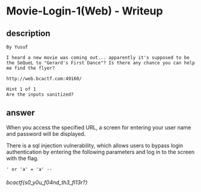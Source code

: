 # Movie-Login-1(Web) - Writeup

## description

````
By Yusuf

I heard a new movie was coming out... apparently it's supposed to be the SeQueL to "Gerard's First Dance"? Is there any chance you can help me find the flyer?

http://web.bcactf.com:49160/

Hint 1 of 1
Are the inputs sanitized?
````


## answer

When you access the specified URL, a screen for entering your user name and password will be displayed.

There is a sql injection vulnerability, which allows users to bypass login authentication by entering the following parameters and log in to the screen with the flag.


````
' or 'a' = 'a' -- 
````

###### bcactf{s0_y0u_f04nd_th3_fl13r?}
